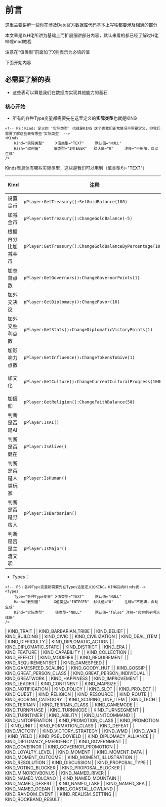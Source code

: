 # 前言
这里主要讲解一些你在涉及Date官方数据库代码基本上写啥都要涉及相通的部分

本文章是以H佬所讲为基础上而扩展细讲部分内容，默认来看的都已经了解过H佬哔哩mod教程

注意在“值类型”前面加了X则表示为必填的值

下面开始内容

## 必需要了解的表
- 这些表可以算是我们在数据库实现其他能力的基石

### **核心开始**
- 所有的各种Type变量都需要先在这里定义的**实际类型**也就是KING
```
<!-- PS：Kinds 定义的 ‘实际类型’ 也就是KING 这个表我们正常情况不需要定义，但我们需要了解这些表有哪些‘实际类型’ -->
<Kinds
	Kind="实际类型"		X值类型="TEXT"		默认值="NULL"
	Hash="散列值"		值类型="INTEGER"	默认值="0"		注释="不用填，自动生成"
/>
```
Kinds表具体有哪些实际类型，这些是我们可以用到（值类型均="TEXT"）	

|       Kind       |                            注释                            |  说明  |
| ---------------- | ---------------------------------------------------------- | ------ |
| 设置金币          | `pPlayer:GetTreasury():SetGoldBalance(100)`                |        |
| 加减金币          | `pPlayer:GetTreasury():ChangeGoldBalance(-5)`              |        |
| 根据百分比加减金币 | `pPlayer:GetTreasury():ChangeGoldBalanceByPercentage(10)`  |        |
| 加总督点数        | `pPlayer:GetGovernors():ChangeGovernorPoints(1)`           |        |
| 加外交决议        | `pPlayer:GetDiplomacy():ChangeFavor(10)`                   |        |
| 加外交胜利点数     | `pPlayer:GetStats():ChangeDiplomaticVictoryPoints(1)`      | ❌无效 |
| 加影响力点数      | `pPlayer:GetInfluence():ChangeTokensToGive(1)`             |        |
| 加文化            | `pPlayer:GetCulture():ChangeCurrentCulturalProgress(1000)` | 一次性 |
| 加信仰            | `pPlayer:GetReligion():ChangeFaithBalance(50)`             |        |
| 判断是否是AI      | `pPlayer:IsAI()`                                           |        |
| 判断是否健在      | `pPlayer:IsAlive()`                                        |        |
| 判断是否是人类玩家 | `pPlayer:IsHuman()`                                        |        |
| 判断是否是野蛮人   | `pPlayer:IsBarbarian()`                                    |        |
| 判断是否是主流文明 | `pPlayer:IsMajor()`                                        |        |

- Types：
```
<!-- PS：各种Type变量都需要先在Types这里定义的KING，KING指向Kinds表-->
<Types
	Type="各种Type变量"	X值类型="TEXT"		默认值="NULL"
	Hash="散列值"		X值类型="INTEGER"	默认值="0"		注释="不用填，自动生成"
	Kind="实际类型"		值类型="NULL"		默认值="false"	注释="官方例子明治维新"
/>
```
| KIND_TRAIT                   |
| KIND_BARBARIAN_TRIBE           |
| KIND_BELIEF                   |
| KIND_BUILDING                   |
| KIND_CIVIC                   |
| KIND_CIVILIZATION               |
| KIND_DEAL_ITEM               |
| KIND_DIFFICULTY               |
| KIND_DIPLOMATIC_ACTION       |
| KIND_DIPLOMATIC_STATE           |
| KIND_DISTRICT                   |
| KIND_ERA                       |
| KIND_FEATURE                   |
| KIND_CAPABILITY               |
| KIND_COLLECTION               |
| KIND_EFFECT                   |
| KIND_MODIFIER                   |
| KIND_REQUIREMENT               |
| KIND_REQUIREMENTSET           |
| KIND_GAMESPEED               |
| KIND_GAMESPEED_SCALING       |
| KIND_GOODY_HUT               |
| KIND_GOSSIP                   |
| KIND_GREAT_PERSON_CLASS       |
| KIND_GREAT_PERSON_INDIVIDUAL |
| KIND_GREATWORK               |
| KIND_HAPPINESS               |
| KIND_IMPROVEMENT               |
| KIND_LEADER                   |
| KIND_CONTINENT               |
| KIND_MAPSIZE                   |
| KIND_NOTIFICATION               |
| KIND_POLICY                   |
| KIND_SLOT                       |
| KIND_PROJECT                   |
| KIND_QUEST                   |
| KIND_RELIGION                   |
| KIND_RESOURCE                   |
| KIND_ROUTE                   |
| KIND_SCORING_CATEGORY           |
| KIND_SCORING_LINE_ITEM       |
| KIND_TECH                       |
| KIND_TERRAIN                   |
| KIND_TERRAIN_CLASS           |
| KIND_GAMEMODE                   |
| KIND_TURNPHASE               |
| KIND_TURNMODE                   |
| KIND_TURNSEGMENT               |
| KIND_TURNTIMER               |
| KIND_ABILITY                   |
| KIND_UNITCOMMAND               |
| KIND_UNITOPERATION           |
| KIND_PROMOTION_CLASS           |
| KIND_PROMOTION               |
| KIND_UNIT                       |
| KIND_FORMATION_CLASS           |
| KIND_DEFEAT                   |
| KIND_VICTORY                   |
| KIND_VICTORY_STRATEGY           |
| KIND_WMD                       |
| KIND_WAR                       |
| KIND_YIELD                   |
| KIND_PSEUDOYIELD               |
| KIND_DIPLOMACY_ALLIANCE       |
| KIND_DIPLOMACY_EMERGENCY       |
| KIND_GOVERNMENT               |
| KIND_GOVERNOR                   |
| KIND_GOVERNOR_PROMOTION       |
| KIND_LOYALTY_LEVEL           |
| KIND_MOMENT                   |
| KIND_MOMENT_DATA               |
| KIND_MOMENT_OUTCOME           |
| KIND_MOMENT_ILLUSTRATION       |
| KIND_RESOLUTION               |
| KIND_DISCUSSION               |
| KIND_PROPOSAL_TYPE           |
| KIND_VOTING_BLOCKER           |
| KIND_PROPOSAL_BLOCKER           |
| KIND_MINORCIVBONUS           |
| KIND_NAMED_RIVER               |
| KIND_NAMED_VOLCANO           |
| KIND_NAMED_MOUNTAIN           |
| KIND_NAMED_DESERT               |
| KIND_NAMED_LAKE               |
| KIND_NAMED_SEA               |
| KIND_NAMED_OCEAN               |
| KIND_COASTAL_LOWLAND           |
| KIND_RANDOM_EVENT               |
| KIND_REALISM_SETTING           |
| KIND_ROCKBAND_RESULT           |